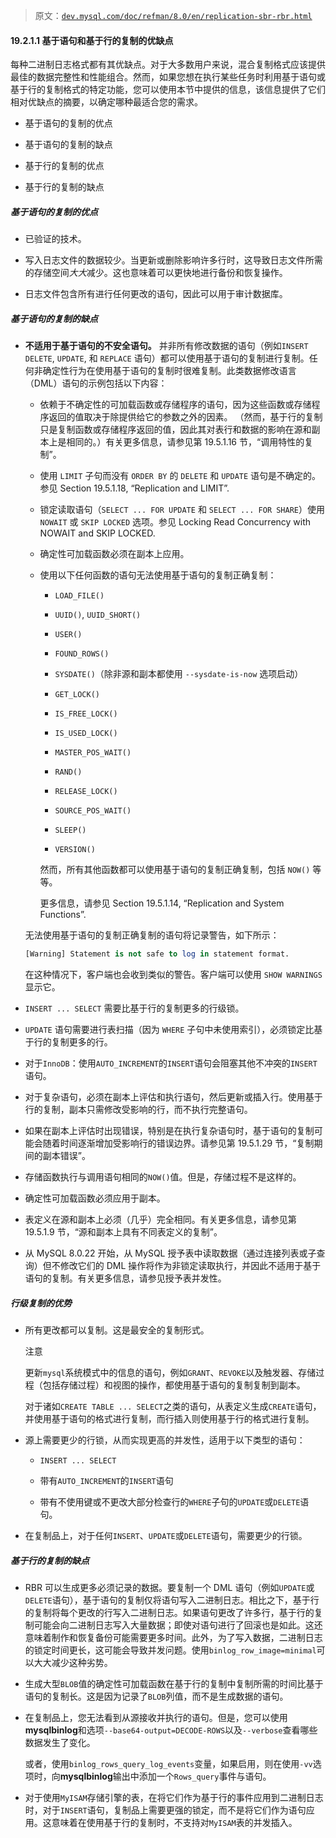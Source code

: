> 原文：[`dev.mysql.com/doc/refman/8.0/en/replication-sbr-rbr.html`](https://dev.mysql.com/doc/refman/8.0/en/replication-sbr-rbr.html)

#### 19.2.1.1 基于语句和基于行的复制的优缺点

每种二进制日志格式都有其优缺点。对于大多数用户来说，混合复制格式应该提供最佳的数据完整性和性能组合。然而，如果您想在执行某些任务时利用基于语句或基于行的复制格式的特定功能，您可以使用本节中提供的信息，该信息提供了它们相对优缺点的摘要，以确定哪种最适合您的需求。

+   基于语句的复制的优点

+   基于语句的复制的缺点

+   基于行的复制的优点

+   基于行的复制的缺点

##### 基于语句的复制的优点

+   已验证的技术。

+   写入日志文件的数据较少。当更新或删除影响许多行时，这导致日志文件所需的存储空间*大大*减少。这也意味着可以更快地进行备份和恢复操作。

+   日志文件包含所有进行任何更改的语句，因此可以用于审计数据库。

##### 基于语句的复制的缺点

+   **不适用于基于语句的不安全语句。** 并非所有修改数据的语句（例如`INSERT` `DELETE`, `UPDATE`, 和 `REPLACE` 语句）都可以使用基于语句的复制进行复制。任何非确定性行为在使用基于语句的复制时很难复制。此类数据修改语言（DML）语句的示例包括以下内容：

    +   依赖于不确定性的可加载函数或存储程序的语句，因为这些函数或存储程序返回的值取决于除提供给它的参数之外的因素。 （然而，基于行的复制只是复制函数或存储程序返回的值，因此其对表行和数据的影响在源和副本上是相同的。）有关更多信息，请参见第 19.5.1.16 节，“调用特性的复制”。

    +   使用 `LIMIT` 子句而没有 `ORDER BY` 的 `DELETE` 和 `UPDATE` 语句是不确定的。参见 Section 19.5.1.18, “Replication and LIMIT”.

    +   锁定读取语句（`SELECT ... FOR UPDATE` 和 `SELECT ... FOR SHARE`）使用 `NOWAIT` 或 `SKIP LOCKED` 选项。参见 Locking Read Concurrency with NOWAIT and SKIP LOCKED.

    +   确定性可加载函数必须在副本上应用。

    +   使用以下任何函数的语句无法使用基于语句的复制正确复制：

        +   `LOAD_FILE()`

        +   `UUID()`, `UUID_SHORT()`

        +   `USER()`

        +   `FOUND_ROWS()`

        +   `SYSDATE()`（除非源和副本都使用 `--sysdate-is-now` 选项启动）

        +   `GET_LOCK()`

        +   `IS_FREE_LOCK()`

        +   `IS_USED_LOCK()`

        +   `MASTER_POS_WAIT()`

        +   `RAND()`

        +   `RELEASE_LOCK()`

        +   `SOURCE_POS_WAIT()`

        +   `SLEEP()`

        +   `VERSION()`

        然而，所有其他函数都可以使用基于语句的复制正确复制，包括 `NOW()` 等等。

        更多信息，请参见 Section 19.5.1.14, “Replication and System Functions”.

    无法使用基于语句的复制正确复制的语句将记录警告，如下所示：

    ```sql
    [Warning] Statement is not safe to log in statement format.
    ```

    在这种情况下，客户端也会收到类似的警告。客户端可以使用 `SHOW WARNINGS` 显示它。

+   `INSERT ... SELECT` 需要比基于行的复制更多的行级锁。

+   `UPDATE` 语句需要进行表扫描（因为 `WHERE` 子句中未使用索引），必须锁定比基于行的复制更多的行。

+   对于`InnoDB`：使用`AUTO_INCREMENT`的`INSERT`语句会阻塞其他不冲突的`INSERT`语句。

+   对于复杂语句，必须在副本上评估和执行语句，然后更新或插入行。使用基于行的复制，副本只需修改受影响的行，而不执行完整语句。

+   如果在副本上评估时出现错误，特别是在执行复杂语句时，基于语句的复制可能会随着时间逐渐增加受影响行的错误边界。请参见第 19.5.1.29 节，“复制期间的副本错误”。

+   存储函数执行与调用语句相同的`NOW()`值。但是，存储过程不是这样的。

+   确定性可加载函数必须应用于副本。

+   表定义在源和副本上必须（几乎）完全相同。有关更多信息，请参见第 19.5.1.9 节，“源和副本上具有不同表定义的复制”。

+   从 MySQL 8.0.22 开始，从 MySQL 授予表中读取数据（通过连接列表或子查询）但不修改它们的 DML 操作将作为非锁定读取执行，并因此不适用于基于语句的复制。有关更多信息，请参见授予表并发性。

##### 行级复制的优势

+   所有更改都可以复制。这是最安全的复制形式。

    注意

    更新`mysql`系统模式中的信息的语句，例如`GRANT`、`REVOKE`以及触发器、存储过程（包括存储过程）和视图的操作，都使用基于语句的复制复制到副本。

    对于诸如`CREATE TABLE ... SELECT`之类的语句，从表定义生成`CREATE`语句，并使用基于语句的格式进行复制，而行插入则使用基于行的格式进行复制。

+   源上需要更少的行锁，从而实现更高的并发性，适用于以下类型的语句：

    +   `INSERT ... SELECT`

    +   带有`AUTO_INCREMENT`的`INSERT`语句

    +   带有不使用键或不更改大部分检查行的`WHERE`子句的`UPDATE`或`DELETE`语句。

+   在复制品上，对于任何`INSERT`、`UPDATE`或`DELETE`语句，需要更少的行锁。

##### 基于行的复制的缺点

+   RBR 可以生成更多必须记录的数据。要复制一个 DML 语句（例如`UPDATE`或`DELETE`语句），基于语句的复制仅将语句写入二进制日志。相比之下，基于行的复制将每个更改的行写入二进制日志。如果语句更改了许多行，基于行的复制可能会向二进制日志写入大量数据；即使对语句进行了回滚也是如此。这还意味着制作和恢复备份可能需要更多时间。此外，为了写入数据，二进制日志的锁定时间更长，这可能会导致并发问题。使用`binlog_row_image=minimal`可以大大减少这种劣势。

+   生成大型`BLOB`值的确定性可加载函数在基于行的复制中复制所需的时间比基于语句的复制长。这是因为记录了`BLOB`列值，而不是生成数据的语句。

+   在复制品上，您无法看到从源接收并执行的语句。但是，您可以使用**mysqlbinlog**和选项`--base64-output=DECODE-ROWS`以及`--verbose`查看哪些数据发生了变化。

    或者，使用`binlog_rows_query_log_events`变量，如果启用，则在使用`-vv`选项时，向**mysqlbinlog**输出中添加一个`Rows_query`事件与语句。

+   对于使用`MyISAM`存储引擎的表，在将它们作为基于行的事件应用到二进制日志时，对于`INSERT`语句，复制品上需要更强的锁定，而不是将它们作为语句应用。这意味着在使用基于行的复制时，不支持对`MyISAM`表的并发插入。

